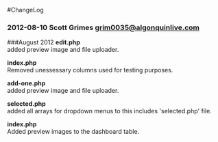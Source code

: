 #ChangeLog

### 2012-08-10  Scott Grimes  <grim0035@algonquinlive.com>
###August 2012
**edit.php**    
added preview image and file uploader.

**index.php**    
Removed unessessary columns used for testing purposes.

**add-one.php**    
added preview image and file uploader.

**selected.php**    
added all arrays for dropdown menus to this includes 'selected.php' file.

**index.php**    
Added preview images to the dashboard table.
